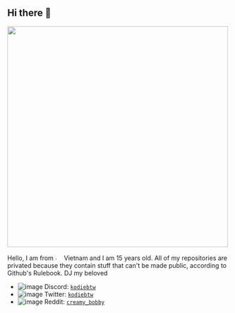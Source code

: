 ## Hi there 👋
[<img src="https://github.com/user-attachments/assets/57c694cf-c479-4473-aee1-48f1656991b8" width="500" />](https://kodiebtw.yrs.lol/)

Hello, I am from  <img src="https://i.imgur.com/3KyfuCu.png" alt="." width="16" height="16"/>  Vietnam and I am 15 years old. All of my repositories are privated because they contain stuff that can't be made public, according to Github's Rulebook. DJ my beloved

* ![image](https://github.com/user-attachments/assets/61b098b0-80f0-4cda-ba67-7eb86fec1f9d) Discord: [`kodiebtw`](https://discord.com/users/1112373063296753766)
* ![image](https://github.com/user-attachments/assets/ebb45240-f713-4125-873f-564265d2fa00) Twitter: [`kodiebtw`](https://twitter.com/kodiebtw)
* ![image](https://github.com/user-attachments/assets/826402b6-094a-46ac-bdaa-481af11ee9fd) Reddit: [`creamy_bobby`](https://www.reddit.com/user/creamy_bobby/)

